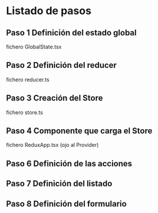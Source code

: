 # Listado de pasos
## Paso 1 Definición del estado global
fichero GlobalState.tsx
## Paso 2 Definición del reducer
fichero reducer.ts
## Paso 3 Creación del Store
fichero store.ts
## Paso 4 Componente que carga el Store
fichero ReduxApp.tsx (ojo al Provider)
## Paso 6 Definición de las acciones
## Paso 7 Definición del listado
## Paso 8 Definición del formulario